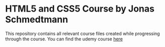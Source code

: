 # HTML5 and CSS5 Course by Jonas Schmedtmann

This repository contains all relevant course files created while progressing through the course.
You can find the udemy course [here](https://www.udemy.com/course/design-and-develop-a-killer-website-with-html5-and-css3/)